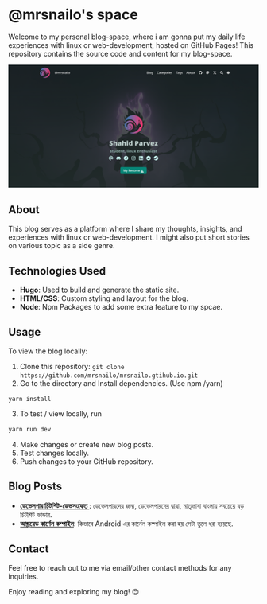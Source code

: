 # @mrsnailo's space

Welcome to my personal blog-space, where i am  gonna put my daily life experiences with linux or web-development, hosted on GitHub Pages! This repository contains the source code and content for my blog-space.

<p align="center">
  <img src="https://raw.githubusercontent.com/mrsnailo/mrsnailo.github.io/master/preview.png" alt="Image Description" width="800" />
</pp>

## About
This blog serves as a platform where I share my thoughts, insights, and experiences with linux or web-development. I might also put short stories on various topic as a side genre.

## Technologies Used
- **Hugo**: Used to build and generate the static site.
- **HTML/CSS**: Custom styling and layout for the blog.
- **Node**: Npm Packages to add some extra feature to my spcae. 

## Usage
To view the blog locally:
1. Clone this repository: `git clone https://github.com/mrsnailo/mrsnailo.gtihub.io.git`
2. Go to the directory and Install dependencies. (Use npm /yarn)
```shell
yarn install
```
3. To test / view locally, run 
```bash
yarn run dev
``` 
4. Make changes or create new blog posts.
5. Test changes locally.
6. Push changes to your GitHub repository.

## Blog Posts
- **[ডেভেলপার চিটশিট-ডেভসংকেত ](https://mrsnailo.github.io/posts/2022/07/ডেভেলপার-চিটশিট-ডেভসংকেত/)**: ডেভেলপারদের জন্য, ডেভেলপারদের দ্বারা, মাতৃভাষা বাংলায় সবচেয়ে বড় চিটশিট ভান্ডার.
- **[আন্ড্রয়েড কার্ণেল কম্পাইল](https://mrsnailo.github.io/posts/2021/12/আন্ড্রয়েড-কার্ণেল-কম্পাইল/)**: কিভাবে Android এর কার্নেল কম্পাইল করা হয় সেটা তুলে ধরা হয়েছে.



## Contact
Feel free to reach out to me via email/other contact methods for any inquiries.


Enjoy reading and exploring my blog! 😊
